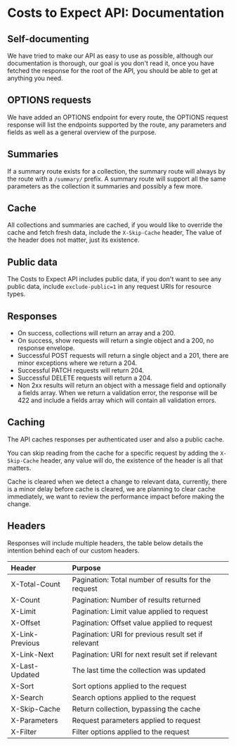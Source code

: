# Costs to Expect API: Documentation

## Self-documenting

We have tried to make our API as easy to use as possible, although our documentation is thorough, our goal is you don't read it, once you have fetched the response for the root of the API, you should be able to get at anything you need.

## OPTIONS requests

We have added an OPTIONS endpoint for every route, the OPTIONS request response will list the endpoints supported by the route, any parameters and fields as well as a general overview of the purpose.

## Summaries

If a summary route exists for a collection, the summary route will always by the route with a `/summary/` prefix. A summary route will support all the same parameters as the collection it summaries and possibly a few more.

## Cache

All collections and summaries are cached, if you would like to override the cache and fetch fresh data, include the `X-Skip-Cache` header, The value of the header does not matter, just its existence.

## Public data

The Costs to Expect API includes public data, if you don't want to see any public data, include `exclude-public=1` in any request URIs for resource types.

## Responses

* On success, collections will return an array and a 200.
* On success, show requests will return a single object and a 200, no response envelope.
* Successful POST requests will return a single object and a 201, there are minor exceptions where we return a 204.
* Successful PATCH requests will return 204.
* Successful DELETE requests will return a 204.
* Non 2xx results will return an object with a message field and optionally a fields array. When we 
return a validation error, the response will be 422 and include a fields array which will contain all validation errors.

## Caching

The API caches responses per authenticated user and also a public cache.

You can skip reading from the cache for a specific request by adding the `X-Skip-Cache` header, any value will do, 
the existence of the header is all that matters.

Cache is cleared when we detect a change to relevant data, currently, there is a minor delay before cache is cleared, 
we are planning to clear cache immediately, we want to review the performance impact before making the change.

## Headers

Responses will include multiple headers, the table below details the intention behind each of our custom headers.

| Header          | Purpose                                             |
|:----------------|:----------------------------------------------------|
| X-Total-Count   | Pagination: Total number of results for the request |
| X-Count         | Pagination: Number of results returned              |
| X-Limit         | Pagination: Limit value applied to request          |
| X-Offset        | Pagination: Offset value applied to request         |
| X-Link-Previous | Pagination: URI for previous result set if relevant |
| X-Link-Next     | Pagination: URI for next result set if relevant     |
| X-Last-Updated  | The last time the collection was updated            |
| X-Sort          | Sort options applied to the request                 |
| X-Search        | Search options applied to the request               |
| X-Skip-Cache    | Return collection, bypassing the cache              |
| X-Parameters    | Request parameters applied to request               |
| X-Filter        | Filter options applied to the request               |
